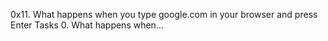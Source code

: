 0x11. What happens when you type google.com in your browser and press Enter
Tasks
0. What happens when... 
